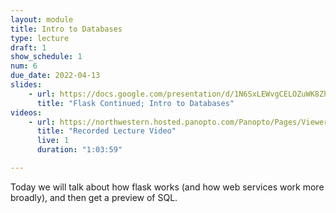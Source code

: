 ```yaml
---
layout: module
title: Intro to Databases
type: lecture
draft: 1
show_schedule: 1
num: 6
due_date: 2022-04-13
slides: 
    - url: https://docs.google.com/presentation/d/1N6SxLEWvgCELOZuWK8ZhbP9bEqs_lzGza0VZmYroxv8/edit?usp=sharing
      title: "Flask Continued; Intro to Databases"
videos: 
    - url: https://northwestern.hosted.panopto.com/Panopto/Pages/Viewer.aspx?id=a42d03b8-5688-42d0-9c68-ae22013377cd
      title: "Recorded Lecture Video"
      live: 1
      duration: "1:03:59"

---
```


Today we will talk about how flask works (and how web services work more broadly), and then get a preview of SQL.
